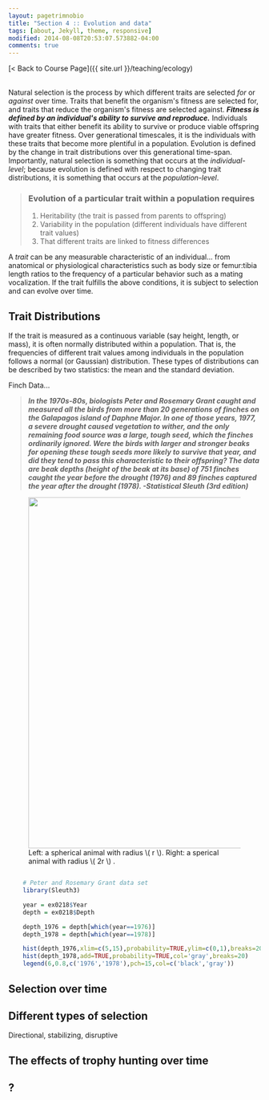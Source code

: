 ```yaml
---
layout: pagetrimnobio
title: "Section 4 :: Evolution and data"
tags: [about, Jekyll, theme, responsive]
modified: 2014-08-08T20:53:07.573882-04:00
comments: true
---
```


[< Back to Course Page]({{ site.url }}/teaching/ecology)  
<br>

Natural selection is the process by which different traits are selected *for* or *against* over time. Traits that benefit the organism's fitness are selected for, and traits that reduce the organism's fitness are selected against. ***Fitness is defined by an individual's ability to survive and reproduce.*** Individuals with traits that either benefit its ability to survive or produce viable offspring have greater fitness. Over generational timescales, it is the individuals with these traits that become more plentiful in a population. Evolution is defined by the change in trait distributions over this generational time-span. Importantly, natural selection is something that occurs at the *individual-level*; because evolution is defined with respect to changing trait distributions, it is something that occurs at the *population-level*.

> ### Evolution of a particular trait within a population requires  
> 1. Heritability (the trait is passed from parents to offspring)  
> 2. Variability in the population (different individuals have different trait values)  
> 3. That different traits are linked to fitness differences

A *trait* can be any measurable characteristic of an individual... from anatomical or physiological characteristics such as body size or femur:tibia length ratios to the frequency of a particular behavior such as a mating vocalization. If the trait fulfills the above conditions, it is subject to selection and can evolve over time.

## Trait Distributions

If the trait is measured as a continuous variable (say height, length, or mass), it is often normally distributed within a population. That is, the frequencies of different trait values among individuals in the population follows a normal (or Gaussian) distribution. These types of distributions can be described by two statistics: the mean and the standard deviation. 

Finch Data...

> ***In the 1970s-80s, biologists Peter and Rosemary Grant caught and measured all the birds from more than 20 generations of finches on the Galapagos island of Daphne Major. In one of those years, 1977, a severe drought caused vegetation to wither, and the only remaining food source was a large, tough seed, which the finches ordinarily ignored. Were the birds with larger and stronger beaks for opening these tough seeds more likely to survive that year, and did they tend to pass this characteristic to their offspring? The data are beak depths (height of the beak at its base) of 751 finches caught the year before the drought (1976) and 89 finches captured the year after the drought (1978). -Statistical Sleuth (3rd edition)***



<figure>
<img src="{{ site.url }}/images/ecology/sepal.jpg" width="700">
<figcaption> Left: a spherical animal with radius \( r \). Right: a sperical animal with radius \( 2r \) .
</figcaption>
</figure>

```R

    # Peter and Rosemary Grant data set
    library(Sleuth3)

    year = ex0218$Year
    depth = ex0218$Depth

    depth_1976 = depth[which(year==1976)]
    depth_1978 = depth[which(year==1978)]

    hist(depth_1976,xlim=c(5,15),probability=TRUE,ylim=c(0,1),breaks=20,col='black',xlab='Beak depth',main='Beak depth 1976-1978',ylab='Proportion of individuals sampled')
    hist(depth_1978,add=TRUE,probability=TRUE,col='gray',breaks=20)
    legend(6,0.8,c('1976','1978'),pch=15,col=c('black','gray'))

```



## Selection over time


## Different types of selection
Directional, stabilizing, disruptive


## The effects of trophy hunting over time


## ?

